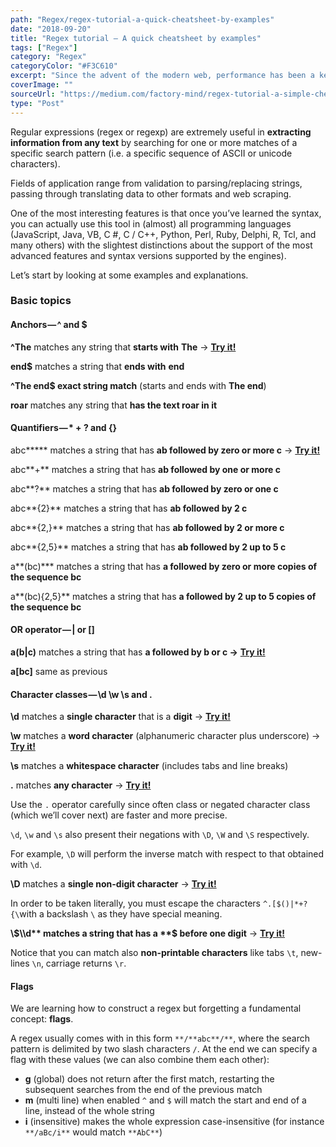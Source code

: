 ```yaml
---
path: "Regex/regex-tutorial-a-quick-cheatsheet-by-examples"
date: "2018-09-20"
title: "Regex tutorial — A quick cheatsheet by examples"
tags: ["Regex"]
category: "Regex"
categoryColor: "#F3C610"
excerpt: "Since the advent of the modern web, performance has been a key consideration when designing a website or a web app."
coverImage: ""
sourceUrl: "https://medium.com/factory-mind/regex-tutorial-a-simple-cheatsheet-by-examples-649dc1c3f285"
type: "Post"
---
```


Regular expressions (regex or regexp) are extremely useful in **extracting information from any text** by searching for one or more matches of a specific search pattern (i.e. a specific sequence of ASCII or unicode characters).

Fields of application range from validation to parsing/replacing strings, passing through translating data to other formats and web scraping.

One of the most interesting features is that once you’ve learned the syntax, you can actually use this tool in (almost) all programming languages ​​(JavaScript, Java, VB, C #, C / C++, Python, Perl, Ruby, Delphi, R, Tcl, and many others) with the slightest distinctions about the support of the most advanced features and syntax versions supported by the engines).

Let’s start by looking at some examples and explanations.

### Basic topics

#### **Anchors — ^ and $**

**^The**        matches any string that **starts with** **The** \->  [**Try it!**](https://regex101.com/r/cO8lqs/2)

**end$** matches a string that **ends with** **end**

**^The end$   exact string match** (starts and ends with **The end**)

**roar** matches any string that **has the text roar in it**

#### **Quantifiers — \* + ? and {}**

abc**\***        matches a string that has **ab followed by zero or more c** \->  [**Try it!**](https://regex101.com/r/cO8lqs/1)

abc**+**        matches a string that has **ab followed by one or more c**

abc**?**        matches a string that has **ab followed by zero or one c**

abc**{2}**      matches a string that has **ab followed by 2 c**

abc**{2,}**     matches a string that has **ab followed by 2 or more c**

abc**{2,5}**    matches a string that has **ab followed by 2 up to 5 c**

a**(bc)\*** matches a string that has **a followed by zero or more copies of the sequence bc**

a**(bc){2,5}** matches a string that has **a followed by 2 up to 5 copies of the sequence bc**

#### OR operator — | or \[\]

**a(b|c)**     matches a string that has **a followed by b or c ->** [**Try it!**](https://regex101.com/r/cO8lqs/3)

**a\[bc\]**      same as previous

#### Character classes — \\d \\w \\s and .

**\\d**         matches a **single character** that is a **digit** \->  [**Try it!**](https://regex101.com/r/cO8lqs/4)

**\\w**         matches a **word character** (alphanumeric character plus underscore) -> [**Try it!**](https://regex101.com/r/cO8lqs/4)

**\\s**         matches a **whitespace character** (includes tabs and line breaks)

**.** matches **any character** \->  [**Try it!**](https://regex101.com/r/cO8lqs/5)

Use the `.` operator carefully since often class or negated character class (which we’ll cover next) are faster and more precise.

`\d`, `\w` and `\s` also present their negations with `\D`, `\W` and `\S` respectively.

For example, `\D` will perform the inverse match with respect to that obtained with `\d`.

**\\D**         matches a **single non-digit character** \->  [**Try it!**](https://regex101.com/r/cO8lqs/6)

In order to be taken literally, you must escape the characters `^.[$()|*+?{\`with a backslash `\` as they have special meaning.

**\\$\\d** matches a string that has a **$ before one digit** \->  [**Try it!**](https://regex101.com/r/cO8lqs/9)

Notice that you can match also **non-printable characters** like tabs `\t`, new-lines `\n`, carriage returns `\r`.

#### Flags

We are learning how to construct a regex but forgetting a fundamental concept: **flags**.

A regex usually comes with in this form `**/**abc**/**`, where the search pattern is delimited by two slash characters `/`. At the end we can specify a flag with these values (we can also combine them each other):

*   **g** (global) does not return after the first match, restarting the subsequent searches from the end of the previous match
*   **m** (multi line) when enabled `^` and `$` will match the start and end of a line, instead of the whole string
*   **i** (insensitive) makes the whole expression case-insensitive (for instance `**/aBc/i**` would match `**AbC**`)
